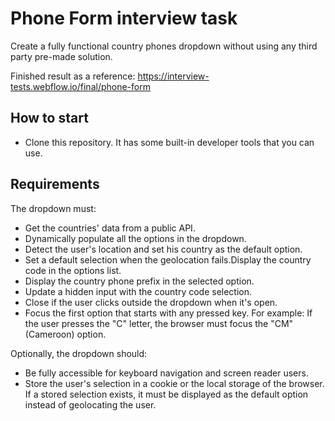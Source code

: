 # Phone Form interview task

Create a fully functional country phones dropdown without using any third party pre-made solution.

Finished result as a reference: https://interview-tests.webflow.io/final/phone-form

## How to start

- Clone this repository. It has some built-in developer tools that you can use.

## Requirements

The dropdown must:

- Get the countries' data from a public API.
- Dynamically populate all the options in the dropdown.
- Detect the user's location and set his country as the default option.
- Set a default selection when the geolocation fails.Display the country code in the options list.
- Display the country phone prefix in the selected option.
- Update a hidden input with the country code selection.
- Close if the user clicks outside the dropdown when it's open.
- Focus the first option that starts with any pressed key. For example: If the user presses the "C" letter, the browser must focus the "CM" (Cameroon) option.

Optionally, the dropdown should:

- Be fully accessible for keyboard navigation and screen reader users.
- Store the user's selection in a cookie or the local storage of the browser. If a stored selection exists, it must be displayed as the default option instead of geolocating the user.

